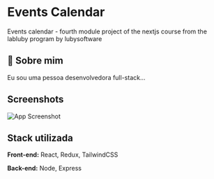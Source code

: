 
# Events Calendar
Events calendar - fourth module project of the nextjs course from the labluby program by lubysoftware

## 🚀 Sobre mim
Eu sou uma pessoa desenvolvedora full-stack...


## Screenshots
![App Screenshot](https://via.placeholder.com/468x300?text=App+Screenshot+Here)


## Stack utilizada

**Front-end:** React, Redux, TailwindCSS

**Back-end:** Node, Express


